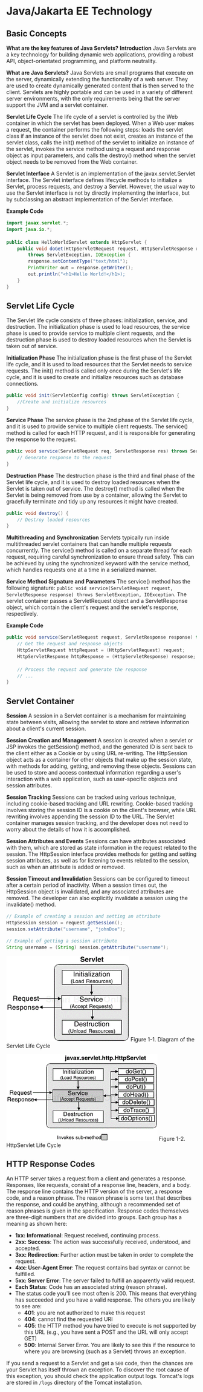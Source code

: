 # Java/Jakarta EE Technology
## Basic Concepts
**What are the key features of Java Servlets?**
**Introduction**
Java Servlets are a key technology for building dynamic web applications, providing a robust API, object-orientated programming, and platform neutrality.

**What are Java Servlets?**
Java Servlets are small programs that execute on the server, dynamically extending the functionality of a web server. They are used to create dynamically generated content that is then served to the client. Servlets are highly portable and can be used in a variety of different server environments, with the only requirements being that the server support the JVM and a servlet container.

**Servlet Life Cycle**
The life cycle of a servlet is controlled by the Web container in which the servlet has been deployed. When a Web user makes a request, the container performs the following steps: loads the servlet class if an instance of the servlet does not exist, creates an instance of the servlet class, calls the init() method of the servlet to initialize an instance of the servlet, invokes the service method using a request and response object as input parameters, and calls the destroy() method when the servlet object needs to be removed from the Web container.

**Servlet Interface**
A Servlet is an implementation of the javax.servlet.Servlet interface. The Servlet interface defines lifecycle methods to initialize a Servlet, process requests, and destroy a Servlet. However, the usual way to use the Servlet interface is not by directly implementing the interface, but by subclassing an abstract implementation of the Servlet interface.

**Example Code**
```java
import javax.servlet.*;
import java.io.*;

public class HelloWorldServlet extends HttpServlet {
    public void doGet(HttpServletRequest request, HttpServletResponse response)
        throws ServletException, IOException {
        response.setContentType("text/html");
        PrintWriter out = response.getWriter();
        out.println("<h1>Hello World!</h1>);    
    }
}
```

## Servlet Life Cycle
The Servlet life cycle consists of three phases: initialization, service, and destruction. The initialization phase is used to load resources, the service phase is used to provide service to multiple client requests, and the destruction phase is used to destroy loaded resources when the Servlet is taken out of service.

**Initialization Phase**
The initialization phase is the first phase of the Servlet life cycle, and it is used to load resources that the Servlet needs to service requests. The init() method is called only once during the Servlet's life cycle, and it is used to create and initialize resources such as database connections.
```java
public void init(ServletConfig config) throws ServletException {
    //Create and initialize resources
}
```

**Service Phase**
The service phase is the 2nd phase of the Servlet life cycle, and it is used to provide service to multiple client requests. The service() method is called for each HTTP request, and it is responsible for generating the response to the request.
```java
public void service(ServletRequest req, ServletResponse res) throws ServletException, IOException) {
    // Generate response to the request
} 
```

**Destruction Phase**
The destruction phase is the third and final phase of the Servlet life cycle, and it is used to destroy loaded resources when the Servlet is taken out of service. The destroy() method is called when the Servlet is being removed from use by a container, allowing the Servlet to gracefully terminate and tidy up any resources it might have created.
```java
public void destroy() {
    // Destroy loaded resources
}
```

**Multithreading and Synchronization**
Servlets typically run inside multithreaded servlet containers that can handle multiple requests concurrently. The service() method is called on a separate thread for each request, requiring careful synchronization to ensure thread safety. This can be achieved by using the synchronized keyword with the service method, which handles requests one at a time in a serialized manner.

**Service Method Signature and Parameters**
The service() method has the following signature: `public void service(ServletRequest request, ServletResponse response) throws ServletException, IOException`. The servlet container passes a ServletRequest object and a ServletResponse object, which contain the client's request and the servlet's response, respectively.

**Example Code**
```java
public void service(ServletRequest request, ServletResponse response) throws ServletException, IOException {
    // Get the request and response objects
    HttpServletRequest httpRequest = (HttpServletRequest) request;
    HttpServletResponse httpResponse = (HttpServletResponse) response;

    // Process the request and generate the response
    // ...
}
```

## Servlet Container
**Session**
A session in a Servlet container is a mechanism for maintaining state between visits, allowing the servlet to store and retrieve information about a client's current session.

**Session Creation and Management**
A session is created when a servlet or JSP invokes the getSession() method, and the generated ID is sent back to the client either as a Cookie or by using URL re-writing. The HttpSession object acts as a container for other objects that make up the session state, with methods for adding, getting, and removing these objects. Sessions can be used to store and access contextual information regarding a user's interaction with a web application, such as user-specific objects and session attributes.

**Session Tracking**
Sessions can be tracked using various technique, including cookie-based tracking and URL rewriting. Cookie-based tracking involves storing the session ID is a cookie on the client's browser, while URL rewriting involves appending the session ID to the URL. The Servlet container manages session tracking, and the developer does not need to worry about the details of how it is accomplished.

**Session Attributes and Events**
Sessions can have attributes associated with them, which are stored as state information in the request related to the session. The HttpSession interface provides methods for getting and setting session attributes, as well as for listening to events related to the session, such as when an attribute is added or removed.

**Session Timeout and Invalidation**
Sessions can be configured to timeout after a certain period of inactivity. When a session times out, the HttpSession object is invalidated, and any associated attributes are removed. The developer can also explicitly invalidate a session using the invalidate() method.
```java
// Example of creating a session and setting an attribute
HttpSession session = request.getSession();
session.setAttribute("username", "johnDoe");
```

```java
// Example of getting a session attribute
String username = (String) session.getAttribute("username");
```

![Diagram of the Servlet Life Cycle](image.png)
Figure 1-1. Diagram of the Servlet Life Cycle

![HttpServlet Life Cycle](image-1.png)
Figure 1-2. HttpServlet Life Cycle

## HTTP Response Codes
An HTTP server takes a request from a client and generates a response. Responses, like requests, consist of a response line, headers, and a body. The response line contains the HTTP version of the server, a response code, and a reason phrase. The reason phrase is some text that describes the response, and could be anything, although a recommended set of reason phrases is given in the specification. Response codes themselves are three-digit numbers that are divided into groups. Each group has a meaning as shown here:

- **1xx: Informational**: Request received, continuing process.
- **2xx: Success**: The action was successfully received, understood, and accepted.
- **3xx: Redirection**: Further action must be taken in order to complete the request.
- **4xx: User-Agent Error**: The request contains bad syntax or cannot be fulfilled.
- **5xx: Server Error**: The server failed to fulfill an apparently valid request.
- **Each Status**: Code has an associated string (reason phrase).
- The status code you'll see most often is 200. This means that everything has succeeded and you have a valid response. The others you are likely to see are:
    - **401**: you are not authorized to make this request
    - **404**: cannot find the requested URI
    - **405**: the HTTP method you have tried to execute is not supported by this URL (e.g., you have sent a POST and the URL will only accept GET)
    - **500**: Internal Server Error. You are likely to see this if the resource to where you are browsing (such as a Servlet) throws an exception.

If you send a request to a Servlet and get a `500` code, then the chances are your Servlet has itself thrown an exception. To discover the root cause of this exception, you should check the application output logs. Tomcat's logs are stored in `/logs` directory of the Tomcat installation.


